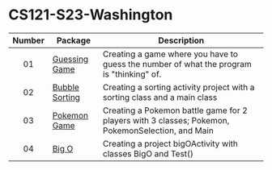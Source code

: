 # CS121-S23-Washington
| Number | Package | Description
| :----: | ------ | --------- |
| 01 | [Guessing Game]()  | Creating a game where you have to guess the number of what the program is "thinking" of.  |
| 02 | [Bubble Sorting](https://github.com/Trinity0827/CS121-S23-Washington/tree/main/weekOne/src/Activity11/BubbleSorting)  | Creating a sorting activity project with a sorting class and a main class |
| 03 | [Pokemon Game](https://github.com/Trinity0827/CS121-S23-Washington/tree/main/weekOne/src/Project2)  | Creating a Pokemon battle game for 2 players with 3 classes; Pokemon, PokemonSelection, and Main |
| 04 | [Big O](https://github.com/Trinity0827/CS121-S23-Washington/tree/main/weekOne/src/Activity10/bigOActivity)  | Creating a project bigOActivity with classes BigO and Test() |
